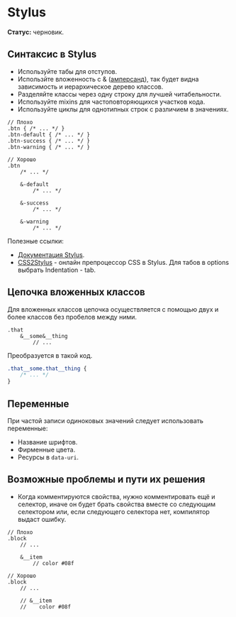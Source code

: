 # Stylus

**Статус:** черновик.

## Синтаксис в Stylus

- Используйте табы для отступов.
- Использйте вложенность с & ([амперсанд](https://ru.wikipedia.org/wiki/Амперсанд)), так будет видна зависимость и иерархическое дерево классов.
- Разделяйте классы через одну строку для лучшей читабельности.
- Используйте mixins для частоповторяющихся участков кода.
- Используйте циклы для однотипных строк с различием в значениях.

```stylus
// Плохо
.btn { /* ... */ }
.btn-default { /* ... */ }
.btn-success { /* ... */ }
.btn-warning { /* ... */ }

// Хорошо
.btn
    /* ... */

    &-default
        /* ... */

    &-success
        /* ... */

    &-warning
        /* ... */
```

Полезные ссылки:

- [Документация Stylus](http://learnboost.github.io/stylus/).
- [CSS2Stylus](http://css2stylus.com/) - онлайн препроцессор CSS в Stylus. Для табов в options выбрать Indentation - tab.


## Цепочка вложенных классов

Для вложенных классов цепочка осуществляется с помощью двух и более классов без пробелов между ними.
```stylus
.that
    &__some&__thing
        // ...
```

Преобразуется в такой код.
```css
.that__some.that__thing {
    /* ... */
}
```


## Переменные

При частой записи одиноковых значений следует использовать переменные:
- Название шрифтов.
- Фирменные цвета.
- Ресурсы в `data-uri`.

## Возможные проблемы и пути их решения

- Когда комментируются свойства, нужно комментировать ещё и селектор, иначе он будет брать свойства вместе со следующим селектором или, если следующего селектора нет, компилятор выдаст ошибку.

```stylus
// Плохо
.block
    // ...

    &__item
        // color #08f

// Хорошо
.block
    // ...

    // &__item
    //    color #08f
```
